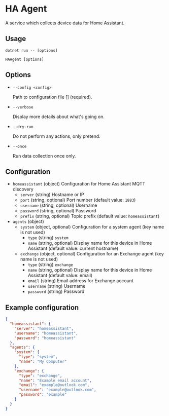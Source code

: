 ﻿# HA Agent

A service which collects device data for Home Assistant.

## Usage

```
dotnet run -- [options]
```
```
HAAgent [options]
```

## Options

- `--config <config>`

  Path to configuration file [] (required).

- `--verbose`

  Display more details about what's going on.

- `--dry-run`

  Do not perform any actions, only pretend.

- `--once`

  Run data collection once only.

## Configuration

* `homeassistant` (object) Configuration for Home Assistant MQTT discovery
  * `server` (string) Hostname or IP
  * `port` (string, optional) Port number (default value: `1883`)
  * `username` (string, optional) Username
  * `password` (string, optional) Password
  * `prefix` (string, optional) Topic prefix (default value: `homeassistant`)
* `agents` (object) 
  * `system` (object, optional) Configuration for a system agent (key name is not used)
    * `type` (string) `system`
    * `name` (string, optional) Display name for this device in Home Assistant (default value: current hostname)
  * `exchange` (object, optional) Configuration for an Exchange agent (key name is not used)
    * `type` (string) `exchange`
    * `name` (string, optional) Display name for this device in Home Assistant (default value: email)
    * `email` (string) Email address for Exchange account
    * `username` (string) Username
    * `password` (string) Password

## Example configuration

```json
{
  "homeassistant": {
    "server": "homeassistant",
    "username": "homeassistant",
    "password": "homeassistant"
  },
  "agents": {
    "system": {
      "type": "system",
      "name": "My Computer"
    },
    "exchange": {
      "type": "exchange",
      "name": "Example email account",
      "email": "example@outlook.com",
      "username": "example@outlook.com",
      "password": "example"
    }
  }
}
```
